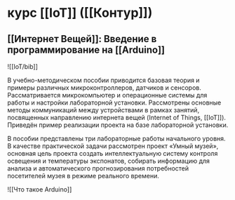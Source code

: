 # курс [[IoT]] ([[Контур]])
## [[Интернет Вещей]]: Введение в программирование на [[Arduino]]

![[IoT/bib]]

В учебно-методическом пособии приводится базовая теория и примеры различных микроконтроллеров, датчиков и сенсоров. Рассматривается микрокомпьютер и операционные системы для работы и настройки лабораторной установки. Рассмотрены основные методы коммуникаций между устройствами в рамках занятий, посвященных направлению интернета вещей (Internet of Things, [[IoT]]). Приведён пример реализации проекта на базе лабораторной установки.

В пособии представлены три лабораторные работы начального уровня. В качестве практической задачи рассмотрен проект «Умный музей», основная цель проекта создать интеллектуальную систему контроля освещения и температуры экспонатов, собирать информацию для анализа и автоматического прогнозирования потребностей посетителей музея в режиме реального времени.

![[Что такое Arduino]]
